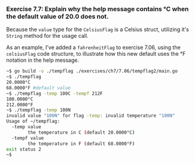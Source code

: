 ### Exercise 7.7: Explain why the help message contains &deg;C when the default value of 20.0 does not.

Because the `value` type for the `CelsiusFlag` is a Celsius struct, utilizing it's `String` method for the usage call.

As an example, I've added a `fahrenheitFlag` to exercise 7.06, using the `celsiusFlag` code structure, to illustrate how this new default uses the &deg;F notation in the help message.


```bash
~$ go build -o ./tempflag ./exercises/ch7/7.06/tempflag2/main.go
~$ ./tempflag
20.0000°C
68.0000°F #default value
~$ ./tempflag -temp 100C -tempf 212F
100.0000°C
212.0000°F
~$ ./tempflag -temp 100N
invalid value "100N" for flag -temp: invalid temperature "100N"
Usage of ~/tempflag:
  -temp value
        the temperature in C (default 20.0000°C)
  -tempf value
        the temperature in F (default 68.0000°F)
exit status 2
~$
```

